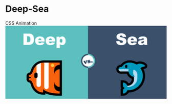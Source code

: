 # Deep-Sea
CSS Animation
![Deep Sea](https://github.com/dianavile/Deep-Sea/blob/master/Deep%20Sea.PNG)
